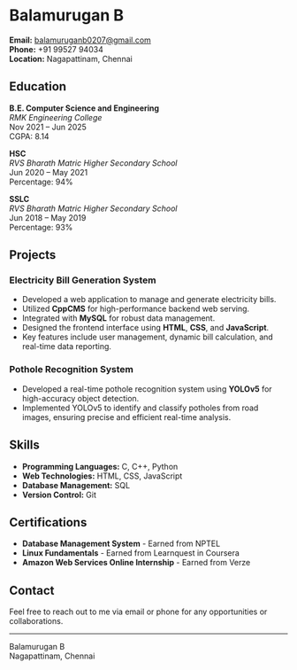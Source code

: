 # Balamurugan B

**Email:** [balamuruganb0207@gmail.com](mailto:balamuruganb0207@gmail.com)  
**Phone:** +91 99527 94034  
**Location:** Nagapattinam, Chennai

## Education

**B.E. Computer Science and Engineering**  
*RMK Engineering College*  
Nov 2021 – Jun 2025  
CGPA: 8.14

**HSC**  
*RVS Bharath Matric Higher Secondary School*  
Jun 2020 – May 2021  
Percentage: 94%

**SSLC**  
*RVS Bharath Matric Higher Secondary School*  
Jun 2018 – May 2019  
Percentage: 93%

## Projects

### Electricity Bill Generation System

- Developed a web application to manage and generate electricity bills.
- Utilized **CppCMS** for high-performance backend web serving.
- Integrated with **MySQL** for robust data management.
- Designed the frontend interface using **HTML**, **CSS**, and **JavaScript**.
- Key features include user management, dynamic bill calculation, and real-time data reporting.

### Pothole Recognition System

- Developed a real-time pothole recognition system using **YOLOv5** for high-accuracy object detection.
- Implemented YOLOv5 to identify and classify potholes from road images, ensuring precise and efficient real-time analysis.

## Skills

- **Programming Languages:** C, C++, Python
- **Web Technologies:** HTML, CSS, JavaScript
- **Database Management:** SQL
- **Version Control:** Git

## Certifications

- **Database Management System** - Earned from NPTEL
- **Linux Fundamentals** - Earned from Learnquest in Coursera
- **Amazon Web Services Online Internship** - Earned from Verze

## Contact

Feel free to reach out to me via email or phone for any opportunities or collaborations.

---
Balamurugan B  
Nagapattinam, Chennai


